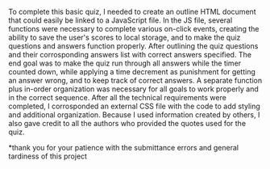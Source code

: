 To complete this basic quiz, I needed to create an outline HTML document that could easily be linked to a JavaScript file. 
In the JS file, several functions were necessary to complete various on-click events, creating the ability to save the user's scores to local storage, and to make the quiz questions and answers function properly. 
After outlining the quiz questions and their corrosponding answers list with correct answers specified. 
The end goal was to make the quiz run through all answers while the timer counted down, while applying a time decrement as punishment for getting an answer wrong, and to keep track of correct answers. 
A separate function plus in-order organization was necessary for all goals to work properly and in the correct sequence. 
After all the technical requirements were completed, I corrosponded an external CSS file with the code to add styling and additional organization. 
Because I used information created by others, I also gave credit to all the authors who provided the quotes used for the quiz. 


*thank you for your patience with the submittance errors and general tardiness of this project
